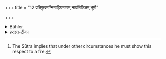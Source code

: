 +++
title = "12 प्रतिमुखमग्निमाह्रियमाणम् नाप्रतिष्ठितम् भूमौ"

+++

<details><summary>Bühler</summary>

11. If, whilst he walks, fire is being carried towards him, he shall not walk around it with his right hand turned towards it, except after it has been placed on the ground. [^6] 


[^6]:  The Sūtra implies that under other circumstances he must show this respect to a fire.
</details>

<details><summary>हरदत्त-टीका</summary>

## सूत्रम्
प्रतिमुखमग्निमाह्रियमाणं नाऽप्रतिष्ठितं भूमौ प्रदक्षिणीकुर्यात् ॥ ११ ॥  
### टिप्पनी
यदाऽस्य गच्छतः प्रतिमुखमग्निह्रियते तदा न तं प्रदक्षिणीकुर्यात् स चेद्भूमौ प्रतिष्ठितो न भवति । प्रतिष्ठिते त्वग्नौ दृष्टे प्रदक्षिणीकुर्यादिति ॥११॥
</details>

